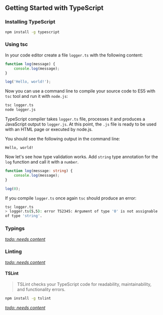## Getting Started with TypeScript

### Installing TypeScript

```sh
npm install -g typescript
```

### Using tsc

In your code editor create a file `logger.ts` with the following content:

```js
function log(message) {
    console.log(message);
}

log('Hello, world!');
```

Now you can use a command line to compile your source code to ES5 with `tsc` tool and run it with `node.js`:

```sh
tsc logger.ts
node logger.js
```

TypeScript compiler takes `logger.ts` file, processes it and produces a JavaScript output to `logger.js`.
At this point, the `.js` file is ready to be used with an HTML page or executed by node.js.

You should see the following output in the command line:

```text
Hello, world!
```

Now let's see how type validation works.
Add `string` type annotation for the `log` function and call it with a `number`.

```ts
function log(message: string) {
    console.log(message);
}

log(0);
```

If you compile `logger.ts` once again `tsc` should produce an error:

```sh
tsc logger.ts
> logger.ts(5,5): error TS2345: Argument of type '0' is not assignable to parameter
of type 'string'.
```

### Typings

*[todo: needs content][issue3]*

### Linting

*[todo: needs content][issue3]*

#### TSLint

> TSLint checks your TypeScript code for readability, maintainability, and functionality errors.

```sh
npm install -g tslint
```

*[todo: needs content][issue3]*

[issue3]: https://github.com/DenysVuika/angular-book/issues/3
